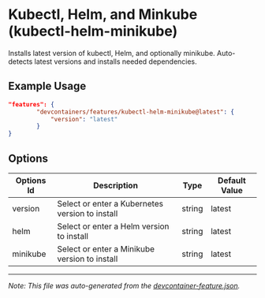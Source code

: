 
# Kubectl, Helm, and Minkube (kubectl-helm-minikube)

Installs latest version of kubectl, Helm, and optionally minikube. Auto-detects latest versions and installs needed dependencies.

## Example Usage

```json
"features": {
        "devcontainers/features/kubectl-helm-minikube@latest": {
            "version": "latest"
        }
}
```

## Options

| Options Id | Description | Type | Default Value |
|-----|-----|-----|-----|
| version | Select or enter a Kubernetes version to install | string | latest |
| helm | Select or enter a Helm version to install | string | latest |
| minikube | Select or enter a Minikube version to install | string | latest |

---

_Note: This file was auto-generated from the [devcontainer-feature.json](https://github.com/devcontainers/features/blob/main/src/kubectl-helm-minikube/devcontainer-feature.json)._

